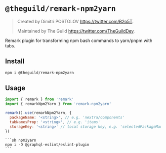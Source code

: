 # `@theguild/remark-npm2yarn`

> Created by Dimitri POSTOLOV https://twitter.com/B2o5T.
>
> Maintained by The Guild https://twitter.com/TheGuildDev.

Remark plugin for transforming npm bash commands to yarn/pnpm with tabs.

## Install

```sh
npm i @theguild/remark-npm2yarn
```

## Usage

```js
import { remark } from 'remark'
import { remarkNpm2Yarn } from 'remark-npm2yarn'

remark().use(remarkNpm2Yarn, {
  packageName: '<string>', // e.g. 'nextra/components'
  tabNamesProp: '<string>', // e.g. 'items'
  storageKey: '<string>' // local storage key, e.g. 'selectedPackageManager'
})
```

````mdx
```sh npm2yarn
npm i -D @graphql-eslint/eslint-plugin
```
````
